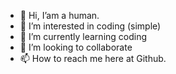 - 👋 Hi, I’am a human.
- 👀 I’m interested in coding (simple)
- 🌱 I’m currently learning coding
- 💞️ I’m looking to collaborate
- 📫 How to reach me here at Github.
